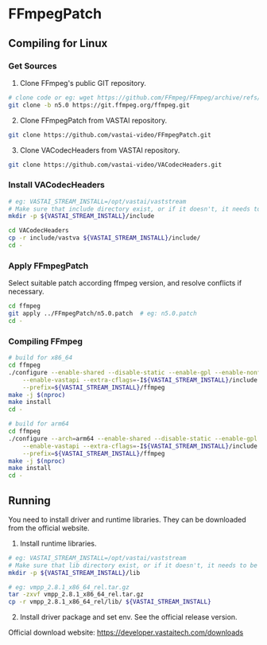 # FFmpegPatch

## Compiling for Linux

### Get Sources

1. Clone FFmpeg's public GIT repository.

```sh
# clone code or eg: wget https://github.com/FFmpeg/FFmpeg/archive/refs/tags/n5.0.tar.gz
git clone -b n5.0 https://git.ffmpeg.org/ffmpeg.git
```

2. Clone FFmpegPatch from VASTAI repository.

```sh
git clone https://github.com/vastai-video/FFmpegPatch.git
```

3. Clone VACodecHeaders from VASTAI repository.

```sh
git clone https://github.com/vastai-video/VACodecHeaders.git
```

### Install VACodecHeaders

```sh
# eg: VASTAI_STREAM_INSTALL=/opt/vastai/vaststream
# Make sure that include directory exist, or if it doesn't, it needs to be created beforehand.
mkdir -p ${VASTAI_STREAM_INSTALL}/include

cd VACodecHeaders
cp -r include/vastva ${VASTAI_STREAM_INSTALL}/include/
cd -
```

### Apply FFmpegPatch

Select suitable patch according ffmpeg version, and resolve conflicts if necessary.

```sh
cd ffmpeg
git apply ../FFmpegPatch/n5.0.patch  # eg: n5.0.patch
cd -
```

### Compiling FFmpeg

```sh
# build for x86_64
cd ffmpeg
./configure --enable-shared --disable-static --enable-gpl --enable-nonfree \
	--enable-vastapi --extra-cflags=-I${VASTAI_STREAM_INSTALL}/include \
	--prefix=${VASTAI_STREAM_INSTALL}/ffmpeg
make -j $(nproc)
make install
cd -
```

```sh
# build for arm64
cd ffmpeg
./configure --arch=arm64 --enable-shared --disable-static --enable-gpl --enable-nonfree \
	--enable-vastapi --extra-cflags=-I${VASTAI_STREAM_INSTALL}/include --extra-ldflags=-ldl \
	--prefix=${VASTAI_STREAM_INSTALL}/ffmpeg
make -j $(nproc)
make install
cd -
```

## Running

You need to install driver and runtime libraries. They can be downloaded from the official website.

1. Install runtime libraries.

```sh
# eg: VASTAI_STREAM_INSTALL=/opt/vastai/vaststream
# Make sure that lib directory exist, or if it doesn't, it needs to be created beforehand.
mkdir -p ${VASTAI_STREAM_INSTALL}/lib

# eg: vmpp_2.8.1_x86_64_rel.tar.gz
tar -zxvf vmpp_2.8.1_x86_64_rel.tar.gz
cp -r vmpp_2.8.1_x86_64_rel/lib/ ${VASTAI_STREAM_INSTALL}
```

2. Install driver package and set env. See the official release version.

Official download website: https://developer.vastaitech.com/downloads